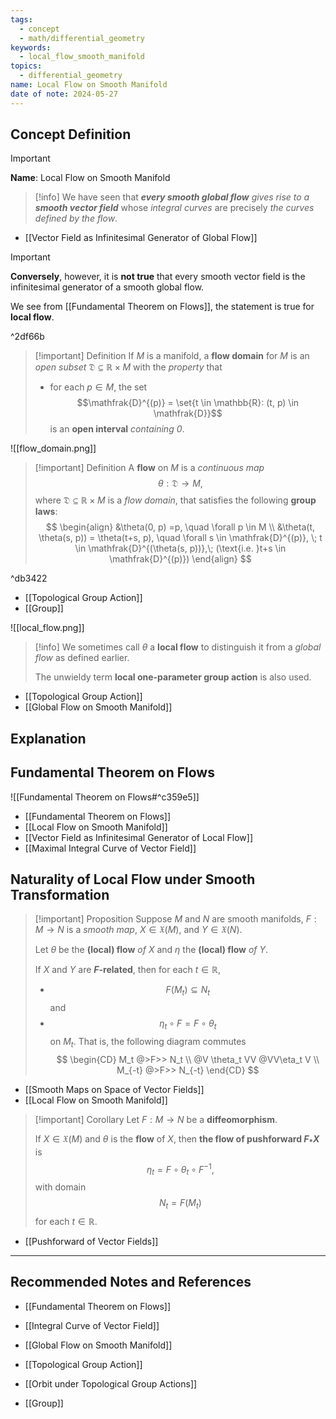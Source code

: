```yaml
---
tags:
  - concept
  - math/differential_geometry
keywords:
  - local_flow_smooth_manifold
topics:
  - differential_geometry
name: Local Flow on Smooth Manifold
date of note: 2024-05-27
---
```


## Concept Definition

>[!important]
>**Name**: Local Flow on Smooth Manifold

>[!info]
>We have seen that *__every smooth global flow__ gives rise to a __smooth vector field__* whose *integral curves* are precisely *the curves defined by the flow*. 
>
>

- [[Vector Field as Infinitesimal Generator of Global Flow]]

>[!important]
>**Conversely**, however, it is **not true** that every smooth vector field is the infinitesimal generator of a smooth global flow.
>
>We see from [[Fundamental Theorem on Flows]], the statement is true for **local flow**.

^2df66b

>[!important] Definition
>If $M$ is a manifold, a **flow domain** for $M$ is an *open subset* $\mathfrak{D} \subseteq \mathbb{R} \times M$ with the *property* that 
>- for each $p \in M$, the set $$\mathfrak{D}^{(p)} = \set{t \in \mathbb{R}: (t, p) \in \mathfrak{D}}$$ is an **open interval** *containing $0$*.

![[flow_domain.png]]

>[!important] Definition
> A **flow** on $M$ is a *continuous map* $$\theta: \mathfrak{D} \rightarrow M,$$ where  $\mathfrak{D} \subseteq \mathbb{R} \times M$ is a *flow domain*, that satisfies the following **group laws**:
>$$  
> \begin{align}
> &\theta(0, p) =p, \quad \forall p \in M  \\
> &\theta(t, \theta(s, p)) = \theta(t+s, p), \quad \forall s \in \mathfrak{D}^{(p)}, \; t \in \mathfrak{D}^{(\theta(s, p))},\; (\text{i.e. }t+s \in \mathfrak{D}^{(p)})  
> \end{align}
>$$  

^db3422

- [[Topological Group Action]]
- [[Group]]

![[local_flow.png]]

>[!info]
>We sometimes call $\theta$ a **local flow** to distinguish it from a *global flow* as defined earlier. 
>
>The unwieldy term **local one-parameter group action** is also used.

- [[Topological Group Action]]
- [[Global Flow on Smooth Manifold]]


## Explanation





## Fundamental Theorem on Flows

![[Fundamental Theorem on Flows#^c359e5]]

- [[Fundamental Theorem on Flows]]
- [[Local Flow on Smooth Manifold]]
- [[Vector Field as Infinitesimal Generator of Local Flow]]
- [[Maximal Integral Curve of Vector Field]]

## Naturality of Local Flow under Smooth Transformation

>[!important] Proposition
>Suppose $M$ and $N$ are smooth manifolds, $F: M \rightarrow N$ is a *smooth map*,  $X \in \mathfrak{X}(M)$, and $Y \in \mathfrak{X}(N)$.  
>
>Let $\theta$ be the **(local) flow** *of* $X$ and $\eta$ the **(local) flow** *of* $Y$. 
>
>If $X$ and $Y$ are **$F$-related**, then for each $t \in \mathbb{R}$,  
>- $$F(M_t) \subseteq N_t$$ and 
>- $$\eta_t \circ F = F \circ \theta_t$$ on $M_t$. That is, the following diagram commutes
>$$
>\begin{CD}
>     M_t   @>F>>   N_t \\
>     @V \theta_t VV   @VV\eta_t V \\
>     M_{-t}  @>F>>   N_{-t}
>\end{CD}
>$$ 


- [[Smooth Maps on Space of Vector Fields]]
- [[Local Flow on Smooth Manifold]]

>[!important] Corollary
> Let $F: M \rightarrow N$ be a **diffeomorphism**. 
> 
> If $X \in \mathfrak{X}(M)$ and $\theta$ is the **flow** of $X$, then **the flow of pushforward $F_{*}X$** is $$\eta_t =   F \circ \theta_t \circ F^{-1},$$ with domain $$N_t = F(M_t)$$ for each $t \in \mathbb{R}$. 

- [[Pushforward of Vector Fields]]


-----------
##  Recommended Notes and References

- [[Fundamental Theorem on Flows]]

- [[Integral Curve of Vector Field]]
- [[Global Flow on Smooth Manifold]]


- [[Topological Group Action]]
- [[Orbit under Topological Group Actions]]
- [[Group]]